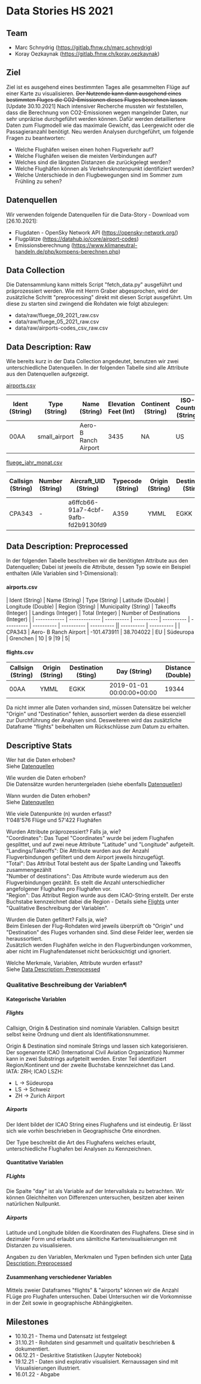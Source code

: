 # Data Stories HS 2021


## Team
- Marc Schnydrig (https://gitlab.fhnw.ch/marc.schnydrig)
- Koray Oezkaynak (https://gitlab.fhnw.ch/koray.oezkaynak)


## Ziel
Ziel ist es ausgehend eines bestimmten Tages alle gesammelten Flüge auf einer Karte zu visualisieren.
~~Der Nutzende kann dann ausgehend eines bestimmten Fluges die CO2-Emissionen dieses Fluges berechnen lassen.~~
[Update 30.10.2021]
Nach intensiver Recherche mussten wir feststellen, dass die Berechnung von CO2-Emissionen wegen 
mangelnder Daten, nur sehr unpräzise durchgeführt werden können. Dafür werden detailliertere Daten
zum Flugmodell wie das maximale Gewicht, das Leergewicht oder die Passagieranzahl benötigt.
Neu werden Analysen durchgeführt, um folgende Fragen zu beantworten:
- Welche Flughäfen weisen einen hohen Flugverkehr auf?
- Welche Flughäfen weisen die meisten Verbindungen auf?
- Welches sind die längsten Distanzen die zurückgelegt werden?
- Welche Flughäfen können als Verkehrsknotenpunkt identifiziert werden?
- Welche Unterschiede in den Flugbewegungen sind im Sommer zum Frühling zu sehen?


## Datenquellen
Wir verwenden folgende Datenquellen für die Data-Story - Download vom [26.10.2021]:
- Flugdaten - OpenSky Network API (https://opensky-network.org/)
- Flugplätze (https://datahub.io/core/airport-codes)
- Emissionsberechnung (https://www.klimaneutral-handeln.de/php/kompens-berechnen.php)


## Data Collection
Die Datensammlung kann mittels Script "fetch_data.py" ausgeführt und präprozessiert werden. Wie mit Herrn Graber abgesprochen, wird der zusätzliche Schritt "preprocessing" direkt mit diesen Script ausgeführt.
Um diese zu starten sind zwingend die Rohdaten wie folgt abzulegen: 
- data/raw/fluege_09_2021_raw.csv
- data/raw/fluege_05_2021_raw.csv
- data/raw/airports-codes_csv_raw.csv


## Data Description: Raw
Wie bereits kurz in der Data Collection angedeutet, benutzen wir zwei unterschiedliche Datenquellen. 
In der folgenden Tabelle sind alle Attribute aus den Datenquellen aufgezeigt. 

[airports.csv](https://datahub.io/core/airport-codes "Quelle Flughäfen")

| Ident (String) | Type (String)    | Name (String)	        | Elevation Feet (Int)  | Continent (String)    | ISO-Country (String)  | ISO-Region (String)   | Municipality (String) | GPS-Code (String) | Iata-Code (String)    | Local-Code (String)   | Coordinates (String)      |
| ------------   |    ------------- | -------------         | ------------------    | ------------------    | --------------        | ----------            | ------------------    | ---------------   | ----------            | -------------------   | ----------                |
| 00AA           | small_airport    | Aero- B Ranch Airport	| 3435          	    | NA                    | US                    | US-KS                 | Leoti                 | 00AA              | -                     | 00AA                  | "-101.473911, 38.704022"  |

[fluege_jahr_monat.csv](https://zenodo.org/record/5557026#.YX02JhxCSM- "Quelle Flugbewegungen")

| Callsign (String)   | Number (String) | Aircraft_UID (String)                  | Typecode (String)        | Origin (String)   | Destination (Sting)   | Firstseen (String)        | Lastseen (String)          | Day (String)               | Latitude 1 (String)     | Longitude 1 (String)      | Altitude 1 (String)       | Latitude 2 (String)       | Longitude 2 (String)      | Altitude 2 (String)       |
| ----------------    | --------------  | ------------------                     | ---------------------    | ------------      | -------------         | ------------              | ---------------            | ---------                  | -----------             | ---------------------     | ------------------        | ----------------------    | ----------------------    | --------------------      | 
| CPA343			  | -   			| a6ffcb66-91a7-4cbf-9afb-fd2b9130fd9	 | A359     		        | YMML              | EGKK                  | 2018-12-31 04:51:50+00:00 | 2019-01-01 05:00:27+00:00  | 2019-01-01 00:00:00+00:00  | -37.68667602539062      | 144.84135404546208        | 304.8                     | 51.15701293945312         | -0.126342773437           | 83.82000000000002         |


## Data Description: Preprocessed
In der folgenden Tabelle beschreiben wir die benötigten Attribute aus den Datenquellen; Dabei ist jeweils die Attribute, dessen Typ sowie ein Beispiel enthalten (Alle Variablen sind 1-Dimensional):

#### airports.csv

| Ident (String) | Name (String)	        | Type (String) | Latitude (Double)         | Longitude (Double)       | Region (String)     | Municipality (String)      |  Takeoffs (Integer)      | Landings (Integer)      | Total (Integer)      | Number of Destinations (Integer)      |
| ------------   | -------------            | ----------                | ----------               | ----------      | ----------      | ----------      | ----------      | ----------      || ----------      | ----------      |
| CPA343         | Aero- B Ranch Airport	| -101.473911               |  38.704022               | EU              | Südeuropa      | Grenchen       | 10 | 9 |19 | 5|

#### flights.csv

| Callsign (String)   | Origin (String)   | Destination (Sting)   | Day (String)               | Distance (Double) |
| ----------------    | ------------      | -------------         | ---------                  |----------         |
| 00AA  			  | YMML              | EGKK                  | 2019-01-01 00:00:00+00:00  | 19344             | 

Da nicht immer alle Daten vorhanden sind, müssen Datensätze bei welcher "Origin" und "Destination" fehlen, aussortiert werden da diese essenziell zur Durchführung der Analysen sind. Desweiteren wird das zusätzliche Dataframe "flights" beibehalten um Rückschlüsse zum Datum zu erhalten. 


## Descriptive Stats
Wer hat die Daten erhoben? </br>
Siehe [Datenquellen](#Datenquellen) </br>

Wie wurden die Daten erhoben? </br>
Die Datensätze wurden heruntergeladen (siehe ebenfalls [Datenquellen](#Datenquellen)) </br>

Wann wurden die Daten erhoben? </br>
Siehe [Datenquellen](#Datenquellen) </br>

Wie viele Datenpunkte (n) wurden erfasst? </br>
1'048'576 Flüge und 57'422 Flughäfen </br>

Wurden Attribute präprozessiert? Falls ja, wie? </br>
"Coordinates": Das Tupel "Coordinates" wurde bei jedem Flughafen gesplittet, und auf zwei neue Attribute "Latitude" und "Longitude" aufgeteilt. </br>
"Landings/Takeoffs": Die Attribute wurden aus der Anzahl Flugverbindungen gefiltert und dem Airport jeweils hinzugefügt. </br>
"Total": Das Attribut Total besteht aus der Spalte Landing und Takeoffs zusammengezählt </br>
"Number of destinations": Das Attribute wurde wiederum aus den Flugverbindungen gezählt. Es stellt die Anzahl unterschiedlicher angefolgener Flughafen pro Flughafen vor.</br>
"Region": Das Attribut Region wurde aus dem ICAO-String erstellt. Der erste Buchstabe kennzeichnet dabei die Region - Details siehe [Flights](#Flights) unter "Qualitative Beschreibung der Variablen".

Wurden die Daten gefiltert? Falls ja, wie? </br>
Beim Einlesen der Flug-Rohdaten wird jeweils überprüft ob "Origin" und "Destination" des Fluges vorhanden sind. Sind diese Felder leer, werden sie heraussortiert.</br>
Zusätzlich werden Flughäfen welche in den Flugverbindungen vorkommen, aber nicht im Flughafendatenset nicht berücksichtigt und ignoriert.

Welche Merkmale, Variablen, Attribute wurden erfasst? </br>
 Siehe [Data Description: Preprocessed](#Data-Description:-Preprocessed)</br>

###  Qualitative Beschreibung der Variablen¶
#### Kategorische Variablen
##### Flights
Callsign, Origin & Destination sind nominale Variablen. Callsign besitzt selbst keine Ordnung und dient als Identifikationsnummer. <br>

Origin & Destination sind nominale Strings und lassen sich kategorisieren. Der sogenannte ICAO (International Civil Aviation Organization)  Nummer kann in zwei Substrings aufgeteilt werden. Erster Teil identifiziert Region/Kontinent und der zweite Buchstabe kennzeichnet das Land. <br>
IATA: ZRH; ICAO LSZH:
- L -> Südeuropa
- LS -> Schweiz
- ZH -> Zurich Airport

##### Airports
Der Ident bildet der ICAO String eines Flughafens und ist eindeutig. Er lässt sich wie vorhin beschrieben in Geographische Orte einordnen.<br>

Der Type beschreibt die Art des Flughafens welches erlaubt, unterschiedliche Flughafen bei Analysen zu Kennzeichnen. 

#### Quantitative Variablen
##### FLights
Die Spalte "day" ist als Variable auf der Intervallskala zu betrachten. Wir können Gleichheiten von Differenzen untersuchen, besitzen aber keinen natürlichen Nullpunkt. 

##### Airports
Latitude und Longitude bilden die Koordinaten des Flughafens. Diese sind in dezimaler Form und erlaubt uns sämltiche Kartenvisualisierungen mit Distanzen zu visualisieren. 

Angaben zu den Variablen, Merkmalen und Typen befinden sich unter [Data Description: Preprocessed](#Data-Description:-Preprocessed)

#### Zusammenhang verschiedener Variablen
Mittels zweier Dataframes "flights" & "airports" können wir die Anzahl FLüge pro Flughafen untersuchen. Dabei Untersuchen wir die Vorkomnisse in der Zeit sowie in geographische Abhängigkeiten.

## Milestones
- 10.10.21 - Thema und Datensatz ist festgelegt
- 31.10.21 - Rohdaten sind gesammelt und qualitativ beschrieben & dokumentiert. 
- 06.12.21 - Deskritive Statistiken (Jupyter Notebook)
- 19.12.21 - Daten sind explorativ visualisiert. Kernaussagen sind mit Visualisierungen illustriert.
- 16.01.22 - Abgabe
